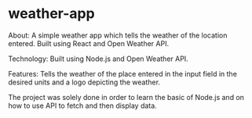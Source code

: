 # weather-app
About: A simple weather app which tells the weather of the location entered. Built using React and Open Weather API.

Technology: Built using Node.js and Open Weather API.

Features: Tells the weather of the place entered in the input field in the desired units and a logo depicting the weather.

The project was solely done in order to learn the basic of Node.js and on how to use API to fetch and then display data.
